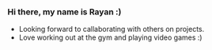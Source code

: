 ### Hi there, my name is Rayan :) 

- Looking forward to callaborating with others on projects.
- Love working out at the gym and playing video games :)
